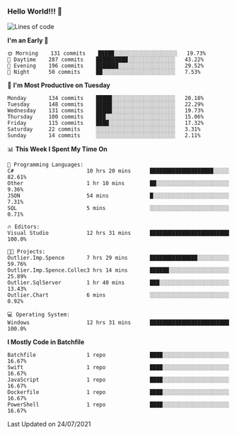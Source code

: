 ### Hello World!!! 👋

<!--
**kekotek/kekotek** is a ✨ _special_ ✨ repository because its `README.md` (this file) appears on your GitHub profile.

Here are some ideas to get you started:

- 🔭 I’m currently working on ...
- 🌱 I’m currently learning ...
- 👯 I’m looking to collaborate on ...
- 🤔 I’m looking for help with ...
- 💬 Ask me about ...
- 📫 How to reach me: ...
- 😄 Pronouns: ...
- ⚡ Fun fact: ...
-->

<!--START_SECTION:waka-->
![Lines of code](https://img.shields.io/badge/From%20Hello%20World%20I%27ve%20Written-18753%20lines%20of%20code-blue)

**I'm an Early 🐤** 

```text
🌞 Morning    131 commits    █████░░░░░░░░░░░░░░░░░░░░   19.73% 
🌆 Daytime    287 commits    ██████████░░░░░░░░░░░░░░░   43.22% 
🌃 Evening    196 commits    ███████░░░░░░░░░░░░░░░░░░   29.52% 
🌙 Night      50 commits     ██░░░░░░░░░░░░░░░░░░░░░░░   7.53%

```
📅 **I'm Most Productive on Tuesday** 

```text
Monday       134 commits    █████░░░░░░░░░░░░░░░░░░░░   20.18% 
Tuesday      148 commits    █████░░░░░░░░░░░░░░░░░░░░   22.29% 
Wednesday    131 commits    █████░░░░░░░░░░░░░░░░░░░░   19.73% 
Thursday     100 commits    ███░░░░░░░░░░░░░░░░░░░░░░   15.06% 
Friday       115 commits    ████░░░░░░░░░░░░░░░░░░░░░   17.32% 
Saturday     22 commits     ░░░░░░░░░░░░░░░░░░░░░░░░░   3.31% 
Sunday       14 commits     ░░░░░░░░░░░░░░░░░░░░░░░░░   2.11%

```


📊 **This Week I Spent My Time On** 

```text
💬 Programming Languages: 
C#                       10 hrs 20 mins      ████████████████████░░░░░   82.61% 
Other                    1 hr 10 mins        ██░░░░░░░░░░░░░░░░░░░░░░░   9.36% 
JSON                     54 mins             █░░░░░░░░░░░░░░░░░░░░░░░░   7.31% 
SQL                      5 mins              ░░░░░░░░░░░░░░░░░░░░░░░░░   0.71%

🔥 Editors: 
Visual Studio            12 hrs 31 mins      █████████████████████████   100.0%

🐱‍💻 Projects: 
Outlier.Imp.Spence       7 hrs 29 mins       ███████████████░░░░░░░░░░   59.76% 
Outlier.Imp.Spence.Collec3 hrs 14 mins       ██████░░░░░░░░░░░░░░░░░░░   25.89% 
Outlier.SqlServer        1 hr 40 mins        ███░░░░░░░░░░░░░░░░░░░░░░   13.43% 
Outlier.Chart            6 mins              ░░░░░░░░░░░░░░░░░░░░░░░░░   0.92%

💻 Operating System: 
Windows                  12 hrs 31 mins      █████████████████████████   100.0%

```

**I Mostly Code in Batchfile** 

```text
Batchfile                1 repo              ████░░░░░░░░░░░░░░░░░░░░░   16.67% 
Swift                    1 repo              ████░░░░░░░░░░░░░░░░░░░░░   16.67% 
JavaScript               1 repo              ████░░░░░░░░░░░░░░░░░░░░░   16.67% 
Dockerfile               1 repo              ████░░░░░░░░░░░░░░░░░░░░░   16.67% 
PowerShell               1 repo              ████░░░░░░░░░░░░░░░░░░░░░   16.67%

```



 Last Updated on 24/07/2021
<!--END_SECTION:waka-->
